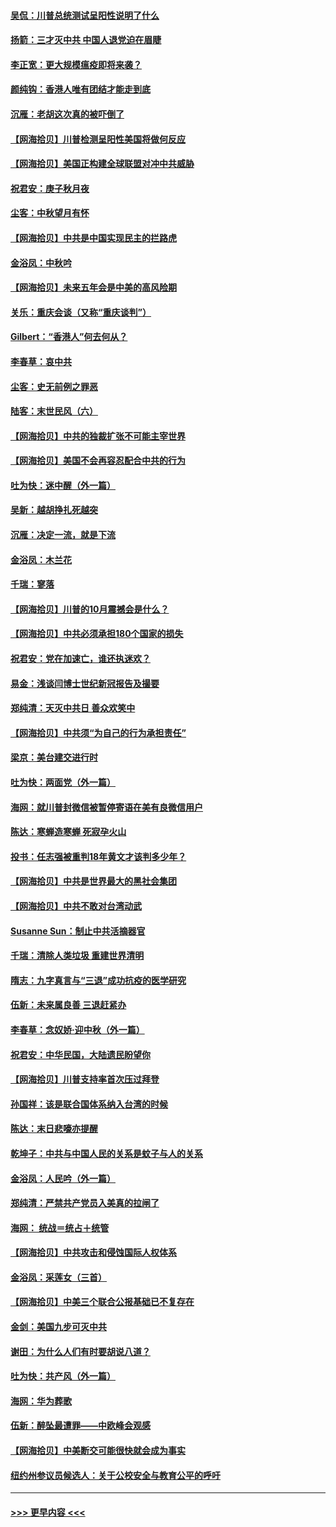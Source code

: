 #### [吴侃：川普总统测试呈阳性说明了什么](../pages/nsc993/n12451869.md?t=10051602) 
#### [扬箭：三才灭中共 中国人退党迫在眉睫](../pages/nsc993/n12451842.md?t=10051602) 
#### [李正宽：更大规模瘟疫即将来袭？](../pages/nsc993/n12451455.md?t=10051602) 
#### [颜纯钩：香港人唯有团结才能走到底](../pages/nsc993/n12450870.md?t=10051602) 
#### [沉雁：老胡这次真的被吓倒了](../pages/nsc993/n12449796.md?t=10051602) 
#### [【网海拾贝】川普检测呈阳性美国将做何反应](../pages/nsc993/n12449042.md?t=10051602) 
#### [【网海拾贝】美国正构建全球联盟对冲中共威胁](../pages/nsc993/n12446580.md?t=10051602) 
#### [祝君安：庚子秋月夜](../pages/nsc993/n12445870.md?t=10051602) 
#### [尘客：中秋望月有怀](../pages/nsc993/n12444632.md?t=10051602) 
#### [【网海拾贝】中共是中国实现民主的拦路虎](../pages/nsc993/n12443573.md?t=10051602) 
#### [金浴凤：中秋吟](../pages/nsc993/n12441773.md?t=10051602) 
#### [【网海拾贝】未来五年会是中美的高风险期](../pages/nsc993/n12440760.md?t=10051602) 
#### [关乐：重庆会谈（又称“重庆谈判”）](../pages/nsc993/n12437525.md?t=10051602) 
#### [Gilbert：“香港人”何去何从？](../pages/nsc993/n12435894.md?t=10051602) 
#### [李春草：哀中共](../pages/nsc993/n12435874.md?t=10051602) 
#### [尘客：史无前例之罪恶](../pages/nsc993/n12435762.md?t=10051602) 
#### [陆客：末世民风（六）](../pages/nsc993/n12435354.md?t=10051602) 
#### [【网海拾贝】中共的独裁扩张不可能主宰世界](../pages/nsc993/n12435151.md?t=10051602) 
#### [【网海拾贝】美国不会再容忍配合中共的行为](../pages/nsc993/n12433808.md?t=10051602) 
#### [吐为快：迷中醒（外一篇）](../pages/nsc993/n12433585.md?t=10051602) 
#### [吴新：越胡挣扎死越突](../pages/nsc993/n12433562.md?t=10051602) 
#### [沉雁：决定一流，就是下流](../pages/nsc993/n12432128.md?t=10051602) 
#### [金浴凤：木兰花](../pages/nsc993/n12432124.md?t=10051602) 
#### [千瑞：寥落](../pages/nsc993/n12432071.md?t=10051602) 
#### [【网海拾贝】川普的10月震撼会是什么？](../pages/nsc993/n12431624.md?t=10051602) 
#### [【网海拾贝】中共必须承担180个国家的损失](../pages/nsc993/n12428893.md?t=10051602) 
#### [祝君安：党在加速亡，谁还执迷欢？](../pages/nsc993/n12428652.md?t=10051602) 
#### [易金：浅谈闫博士世纪新冠报告及撮要](../pages/nsc993/n12426822.md?t=10051602) 
#### [郑纯清：天灭中共日 善众欢笑中](../pages/nsc993/n12426784.md?t=10051602) 
#### [【网海拾贝】中共须“为自己的行为承担责任”](../pages/nsc993/n12426067.md?t=10051602) 
#### [梁京：美台建交进行时](../pages/nsc993/n12424066.md?t=10051602) 
#### [吐为快：两面党（外一篇）](../pages/nsc993/n12424043.md?t=10051602) 
#### [海网：就川普封微信被暂停寄语在美有良微信用户](../pages/nsc993/n12424021.md?t=10051602) 
#### [陈达：寒蝉造寒蝉 死寂孕火山](../pages/nsc993/n12423958.md?t=10051602) 
#### [投书：任志强被重判18年黄文才该判多少年？](../pages/nsc993/n12423672.md?t=10051602) 
#### [【网海拾贝】中共是世界最大的黑社会集团](../pages/nsc993/n12423543.md?t=10051602) 
#### [【网海拾贝】中共不敢对台湾动武](../pages/nsc993/n12421418.md?t=10051602) 
#### [Susanne Sun：制止中共活摘器官](../pages/nsc993/n12419654.md?t=10051602) 
#### [千瑞：清除人类垃圾 重建世界清明](../pages/nsc993/n12419414.md?t=10051602) 
#### [隋志：九字真言与“三退”成功抗疫的医学研究](../pages/nsc993/n12419248.md?t=10051602) 
#### [伍新：未来属良善 三退赶紧办](../pages/nsc993/n12418496.md?t=10051602) 
#### [李春草：念奴娇·迎中秋（外一篇）](../pages/nsc993/n12418465.md?t=10051602) 
#### [祝君安：中华民国，大陆遗民盼望你](../pages/nsc993/n12418089.md?t=10051602) 
#### [【网海拾贝】川普支持率首次压过拜登](../pages/nsc993/n12418050.md?t=10051602) 
#### [孙国祥：该是联合国体系纳入台湾的时候](../pages/nsc993/n12417369.md?t=10051602) 
#### [陈达：末日悲嚎亦提醒](../pages/nsc993/n12416736.md?t=10051602) 
#### [乾坤子：中共与中国人民的关系是蚊子与人的关系](../pages/nsc993/n12416632.md?t=10051602) 
#### [金浴凤：人民吟（外一篇）](../pages/nsc993/n12416567.md?t=10051602) 
#### [郑纯清：严禁共产党员入美真的拉闸了](../pages/nsc993/n12416550.md?t=10051602) 
#### [海网： 统战＝统占＋统管](../pages/nsc993/n12416404.md?t=10051602) 
#### [【网海拾贝】中共攻击和侵蚀国际人权体系](../pages/nsc993/n12416250.md?t=10051602) 
#### [金浴凤：采莲女（三首）](../pages/nsc993/n12415517.md?t=10051602) 
#### [【网海拾贝】中美三个联合公报基础已不复存在](../pages/nsc993/n12415054.md?t=10051602) 
#### [金剑：美国九步可灭中共](../pages/nsc993/n12413183.md?t=10051602) 
#### [谢田：为什么人们有时要胡说八道？](../pages/nsc993/n12411861.md?t=10051602) 
#### [吐为快：共产风（外一篇）](../pages/nsc993/n12411761.md?t=10051602) 
#### [海网：华为葬歌](../pages/nsc993/n12410381.md?t=10051602) 
#### [伍新：醉坠最遭罪——中欧峰会观感](../pages/nsc993/n12410364.md?t=10051602) 
#### [【网海拾贝】中美断交可能很快就会成为事实](../pages/nsc993/n12409495.md?t=10051602) 
#### [纽约州参议员候选人：关于公校安全与教育公平的呼吁](../pages/nsc993/n12409228.md?t=10051602) 

----
#### [ >>> 更早内容 <<< ](../indexes/nsc993-earlier.md)
